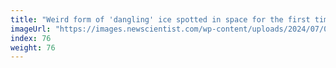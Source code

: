 ```yaml
---
title: "Weird form of 'dangling' ice spotted in space for the first time"
imageUrl: "https://images.newscientist.com/wp-content/uploads/2024/07/04160104/SEI_211508596.jpg?width=788"
index: 76
weight: 76
---
```

